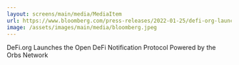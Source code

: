 ```yaml
---
layout: screens/main/media/MediaItem
url: https://www.bloomberg.com/press-releases/2022-01-25/defi-org-launches-the-open-defi-notification-protocol-powered-by-the-orbs-network
image: /assets/images/main/media/bloomberg.jpeg
---
```


DeFi.org Launches the Open DeFi Notification Protocol Powered by the Orbs Network